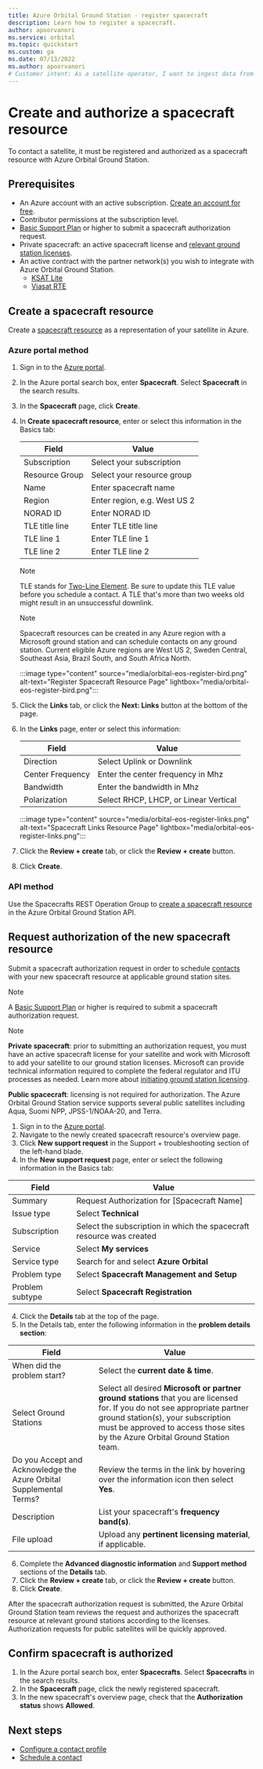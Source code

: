 ```yaml
---
title: Azure Orbital Ground Station - register spacecraft
description: Learn how to register a spacecraft.
author: apoorvanori
ms.service: orbital
ms.topic: quickstart
ms.custom: ga
ms.date: 07/13/2022
ms.author: apoorvanori
# Customer intent: As a satellite operator, I want to ingest data from my satellite into Azure.
---
```


# Create and authorize a spacecraft resource

To contact a satellite, it must be registered and authorized as a spacecraft resource with Azure Orbital Ground Station.

## Prerequisites

- An Azure account with an active subscription. [Create an account for free](https://azure.microsoft.com/free/?WT.mc_id=A261C142F).
- Contributor permissions at the subscription level.
- [Basic Support Plan](https://azure.microsoft.com/support/plans/) or higher to submit a spacecraft authorization request.
- Private spacecraft: an active spacecraft license and [relevant ground station licenses](initiate-licensing.md).
- An active contract with the partner network(s) you wish to integrate with Azure Orbital Ground Station.
     - [KSAT Lite](https://azuremarketplace.microsoft.com/marketplace/apps/kongsbergsatelliteservicesas1657024593438.ksatlite?exp=ubp8&tab=Overview)
     - [Viasat RTE](https://azuremarketplace.microsoft.com/marketplace/apps/viasatinc1628707641775.viasat-real-time-earth?tab=overview)

## Create a spacecraft resource

Create a [spacecraft resource](spacecraft-object.md) as a representation of your satellite in Azure.

### Azure portal method
1. Sign in to the [Azure portal](https://aka.ms/orbital/portal).
2. In the Azure portal search box, enter **Spacecraft**. Select **Spacecraft** in the search results.
3. In the **Spacecraft** page, click **Create**.
4. In **Create spacecraft resource**, enter or select this information in the Basics tab:

   | **Field** | **Value** |
   | --- | --- |
   | Subscription | Select your subscription |
   | Resource Group | Select your resource group |
   | Name | Enter spacecraft name |
   | Region | Enter region, e.g. West US 2 |
   | NORAD ID | Enter NORAD ID |
   | TLE title line | Enter TLE title line |
   | TLE line 1 | Enter TLE line 1 |
   | TLE line 2 | Enter TLE line 2 |
   
   > [!NOTE]
   > TLE stands for [Two-Line Element](spacecraft-object.md#ephemeris).
   > Be sure to update this TLE value before you schedule a contact. A TLE that's more than two weeks old might result in an unsuccessful downlink.

   > [!NOTE]
   > Spacecraft resources can be created in any Azure region with a Microsoft ground station and can schedule contacts on any ground station. Current eligible Azure regions are West US 2, Sweden Central, Southeast Asia, Brazil South, and South Africa North.

   :::image type="content" source="media/orbital-eos-register-bird.png" alt-text="Register Spacecraft Resource Page" lightbox="media/orbital-eos-register-bird.png":::

5. Click the **Links** tab, or click the **Next: Links** button at the bottom of the page.
6. In the **Links** page, enter or select this information:

   | **Field** | **Value** |
   | --- | --- |
   | Direction | Select Uplink or Downlink |
   | Center Frequency | Enter the center frequency in Mhz |
   | Bandwidth | Enter the bandwidth in Mhz |
   | Polarization | Select RHCP, LHCP, or Linear Vertical |

   :::image type="content" source="media/orbital-eos-register-links.png" alt-text="Spacecraft Links Resource Page" lightbox="media/orbital-eos-register-links.png":::

7. Click the **Review + create** tab, or click the **Review + create** button.
8. Click **Create**.

### API method

Use the Spacecrafts REST Operation Group to [create a spacecraft resource](/rest/api/orbital/azureorbitalgroundstation/spacecrafts/create-or-update/) in the Azure Orbital Ground Station API.

## Request authorization of the new spacecraft resource

Submit a spacecraft authorization request in order to schedule [contacts](concepts-contact.md) with your new spacecraft resource at applicable ground station sites.

   > [!NOTE]
   > A [Basic Support Plan](https://azure.microsoft.com/support/plans/) or higher is required to submit a spacecraft authorization request.

   > [!NOTE]
   > **Private spacecraft**: prior to submitting an authorization request, you must have an active spacecraft license for your satellite and work with Microsoft to add your satellite to our ground station licenses. Microsoft can provide technical information required to complete the federal regulator and ITU processes as needed. Learn more about [initiating ground station licensing](initiate-licensing.md).
   > 
   > **Public spacecraft**: licensing is not required for authorization. The Azure Orbital Ground Station service supports several public satellites including Aqua, Suomi NPP, JPSS-1/NOAA-20, and Terra.

1. Sign in to the [Azure portal](https://aka.ms/orbital/portal).
2. Navigate to the newly created spacecraft resource's overview page.
3. Click **New support request** in the Support + troubleshooting section of the left-hand blade.
4. In the **New support request** page, enter or select the following information in the Basics tab:

| **Field** | **Value** |
| --- | --- |
| Summary | Request Authorization for [Spacecraft Name] |
| Issue type |	Select **Technical** |
| Subscription |	Select the subscription in which the spacecraft resource was created |
| Service |	Select **My services** |
| Service type |	Search for and select **Azure Orbital** |
| Problem type |	Select **Spacecraft Management and Setup** |
| Problem subtype |	Select **Spacecraft Registration** |

4. Click the **Details** tab at the top of the page.
5. In the Details tab, enter the following information in the **problem details section**:

| **Field** | **Value** |
| --- | --- |
| When did the problem start? | Select the **current date & time**. |
| Select Ground Stations | Select all desired **Microsoft or partner ground stations** that you are licensed for. If you do not see appropriate partner ground station(s), your subscription must be approved to access those sites by the Azure Orbital Ground Station team. |
| Do you Accept and Acknowledge the Azure Orbital Supplemental Terms? | Review the terms in the link by hovering over the information icon then select **Yes**. |
| Description | List your spacecraft's **frequency band(s)**. |
| File upload | Upload any **pertinent licensing material**, if applicable. |

6. Complete the **Advanced diagnostic information** and **Support method** sections of the **Details** tab.
7. Click the **Review + create** tab, or click the **Review + create** button.
8. Click **Create**.

After the spacecraft authorization request is submitted, the Azure Orbital Ground Station team reviews the request and authorizes the spacecraft resource at relevant ground stations according to the licenses. Authorization requests for public satellites will be quickly approved.

## Confirm spacecraft is authorized

1. In the Azure portal search box, enter **Spacecrafts**. Select **Spacecrafts** in the search results.
2. In the **Spacecraft** page, click the newly registered spacecraft.
3. In the new spacecraft's overview page, check that the **Authorization status** shows **Allowed**.

## Next steps

- [Configure a contact profile](contact-profile.md)
- [Schedule a contact](schedule-contact.md)
